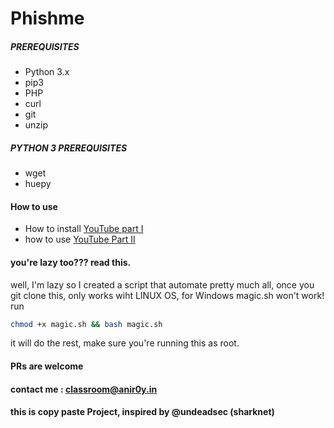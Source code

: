 # Phishme


##### PREREQUISITES

- Python 3.x 
- pip3
- PHP
- curl
- git
- unzip

##### PYTHON 3 PREREQUISITES
- wget
- huepy


#### How to use 

- How to install [YouTube part I ](https://youtu.be/SbSnt-VmvIw)
- how to use [YouTube Part II](https://youtu.be/Xcy36kCGFqQ)


#### you're lazy too??? read this. 
well, I'm lazy so I created a script that automate pretty much all, once you git clone this, only works wiht LINUX OS, for Windows magic.sh won't work!
run 
``` bash
chmod +x magic.sh && bash magic.sh 
```
it will do the rest, make sure you're running this as root. 


#### PRs are welcome
#### contact me : classroom@anir0y.in 

#### this is copy paste Project, inspired by @undeadsec (sharknet) 
